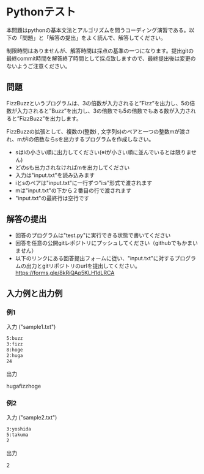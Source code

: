 # Pythonテスト

本問題はpythonの基本文法とアルゴリズムを問うコーディング演習である。以下の「問題」と「解答の提出」をよく読んで、解答してください。

制限時間はありませんが、解答時間は採点の基準の一つになります。提出gitの最終commit時間を解答終了時間として採点致しますので、最終提出後は変更のないようご注意ください。

## 問題

FizzBuzzというプログラムは、3の倍数が入力されると”Fizz”を出力し、5の倍数が入力されると”Buzz”を出力し、3の倍数でも5の倍数でもある数が入力されると”FizzBuzz”を出力します。

FizzBuzzの拡張として、複数の(整数i , 文字列s)のペアと一つの整数mが渡され、mがiの倍数ならsを出力するプログラムを作成しなさい。

- sはiの小さい順に出力してください(※iが小さい順に並んでいるとは限りません)
- どのsも出力されなければmを出力してください
- 入力は"input.txt"を読み込みます
- iとsのペアは"input.txt"に一行ずつ"i:s"形式で渡されます
- mは"input.txt"の下から２番目の行で渡されます
- "input.txt"の最終行は空行です

## 解答の提出

- 回答のプログラムは"test.py"に実行できる状態で書いてください
- 回答を任意の公開gitレポジトリにプッシュしてください（githubでもかまいません）
- 以下のリンクにある回答提出フォームに従い、"input.txt"に対するプログラムの出力とgitリポジトリのurlを提出してください。https://forms.gle/8kRiQAp5KLH1dLRCA

## 入力例と出力例

### 例1

入力 ("sample1.txt")

```txt
5:buzz
3:fizz
8:hoge
2:huga
24

```

出力

hugafizzhoge

### 例2

入力 ("sample2.txt")

```txt
3:yoshida
5:takuma
2

```

出力

2

